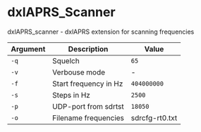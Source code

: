 # dxlAPRS_Scanner
dxlAPRS_scanner - dxlAPRS extension for scanning frequencies

Argument|Description|Value
-|-|-
`-q`|Squelch|`65`
`-v`|Verbouse mode|-
`-f`|Start frequency in Hz|`404000000`
`-s`|Steps in Hz|`2500`
`-p`|UDP-port from sdrtst|`18050`
`-o`|Filename frequencies|sdrcfg-rt0.txt
